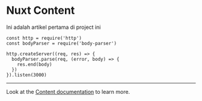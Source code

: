 # Nuxt Content

Ini adalah artikel pertama di project ini

```js{1,3-5}[server.js]
const http = require('http')
const bodyParser = require('body-parser')

http.createServer((req, res) => {
  bodyParser.parse(req, (error, body) => {
    res.end(body)
  })
}).listen(3000)
```
---

Look at the [Content documentation](https://content.nuxtjs.org/) to learn more.

